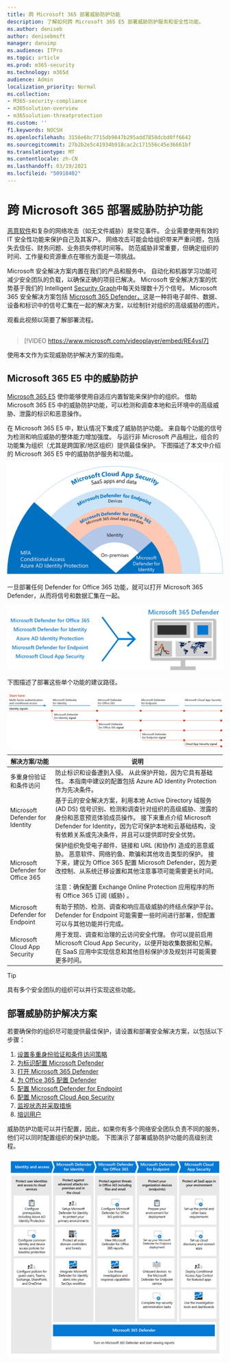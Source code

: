 ```yaml
---
title: 跨 Microsoft 365 部署威胁防护功能
description: 了解如何跨 Microsoft 365 E5 部署威胁防护服务和安全性功能。
ms.author: deniseb
author: denisebmsft
manager: dansimp
ms.audience: ITPro
ms.topic: article
ms.prod: m365-security
ms.technology: m365d
audience: Admin
localization_priority: Normal
ms.collection:
- M365-security-compliance
- m365solution-overview
- m365solution-threatprotection
ms.custom: ''
f1.keywords: NOCSH
ms.openlocfilehash: 3156e6bc7715db9847b295add7850dcbd0ff6642
ms.sourcegitcommit: 27b2b2e5c41934b918cac2c171556c45e36661bf
ms.translationtype: MT
ms.contentlocale: zh-CN
ms.lasthandoff: 03/19/2021
ms.locfileid: "50918402"
---
```

# <a name="deploy-threat-protection-capabilities-across-microsoft-365"></a>跨 Microsoft 365 部署威胁防护功能

[恶意软件](/windows/security/threat-protection/intelligence/understanding-malware)和复杂的网络攻击（如无文件威胁）[](/windows/security/threat-protection/intelligence/fileless-threats)是常见事件。 企业需要使用有效的 IT 安全性功能来保护自己及其客户。 网络攻击可能会给组织带来严重问题，包括失去信任、财务问题、业务损失停机时间等。 防范威胁非常重要，但确定组织的时间、工作量和资源重点在哪些方面是一项挑战。 

Microsoft 安全解决方案内置在我们的产品和服务中。 自动化和机器学习功能可减少安全团队的负载，以确保正确的项目已解决。 Microsoft 安全解决方案的优势基于我们的 Intelligent [Security Graph](https://cloud-platform-assets.azurewebsites.net/intelligent-security-graph)中每天处理数十万个信号。 Microsoft 365 安全解决方案包括 [Microsoft 365 Defender，](../security/mtp/microsoft-threat-protection.md)这是一种将电子邮件、数据、设备和标识中的信号汇集在一起的解决方案，以绘制针对组织的高级威胁的图片。


观看此视频以简要了解部署流程。
<br><br>
> [!VIDEO https://www.microsoft.com/videoplayer/embed/RE4vsI7]

使用本文作为实现威胁防护解决方案的指南。

## <a name="threat-protection-in-microsoft-365-e5"></a>Microsoft 365 E5 中的威胁防护

[Microsoft 365 E5](https://www.microsoft.com/microsoft-365/enterprise-e5-business-software?activetab=pivot%3aoverviewtab) 使你能够使用自适应内置智能来保护你的组织。 借助 Microsoft 365 E5 中的威胁防护功能，可以检测和调查本地和云环境中的高级威胁、泄露的标识和恶意操作。

在 Microsoft 365 E5 中，默认情况下集成了威胁防护功能。 来自每个功能的信号为检测和响应威胁的整体能力增加强度。 与运行非 Microsoft 产品相比，组合的功能集为组织（尤其是跨国家/地区组织）提供最佳保护。 下图描述了本文中介绍的 Microsoft 365 E5 中的威胁防护服务和功能。

![Microsoft 365 Defender 概述](../media/deploy-threat-protection/deploy-threat-protection-across-m365-overview.png)

一旦部署任何 Defender for Office 365 功能，就可以打开 Microsoft 365 Defender，从而将信号和数据汇集在一起。 

![Microsoft 365 Defender 仪表板的概念插图](../media/deploy-threat-protection/deploy-threat-protection-across-m365-mtp.png)

下图描述了部署这些单个功能的建议路径。 

![M365 威胁防护信号](../media/deploy-threat-protection/deploy-threat-protection-across-m365.png)

|解决方案/功能  |说明  |
|---------|---------|
|多重身份验证和条件访问     |防止标识和设备遭到入侵。 从此保护开始，因为它具有基础性。 本指南中建议的配置包括 Azure AD Identity Protection 作为先决条件。     |
|Microsoft Defender for Identity     |  基于云的安全解决方案，利用本地 Active Directory 域服务 (AD DS) 信号识别、检测和调查针对组织的高级威胁、泄露的身份和恶意预览体验成员操作。 接下来重点介绍 Microsoft Defender for Identity，因为它可保护本地和云基础结构，没有依赖关系或先决条件，并且可以提供即时安全优势。 | 
|Microsoft Defender for Office 365     | 保护组织免受电子邮件、链接和 URL (和协作) 造成的恶意威胁。 恶意软件、网络钓鱼、欺骗和其他攻击类型的保护。 接下来，建议为 Office 365 配置 Microsoft Defender，因为更改控制、从系统迁移设置和其他注意事项可能需要更长时间。 <br><br>注意：确保配置 Exchange Online Protection 应用程序的所有 Office 365 订阅 (威胁) 。       |
|Microsoft Defender for Endpoint    | 有助于预防、检测、调查和响应高级威胁的终结点保护平台。  Defender for Endpoint 可能需要一些时间进行部署，但配置可以与其他功能并行完成。   |
|Microsoft Cloud App Security     |   用于发现、调查和治理的云访问安全代理。 你可以提前启用 Microsoft Cloud App Security，以便开始收集数据和见解。 在 SaaS 应用中实现信息和其他目标保护涉及规划并可能需要更多时间。       | 

> [!TIP]
> 具有多个安全团队的组织可以并行实现这些功能。

## <a name="deploy-your-threat-protection-solution"></a>部署威胁防护解决方案

若要确保你的组织尽可能提供最佳保护，请设置和部署安全解决方案，以包括以下步骤：

1. [设置多重身份验证和条件访问策略](deploy-threat-protection-configure.md#step-1-set-up-multi-factor-authentication-and-conditional-access-policies)
2. [为标识配置 Microsoft Defender](deploy-threat-protection-configure.md#step-2-configure-microsoft-defender-for-identity)
3. [打开 Microsoft 365 Defender](deploy-threat-protection-configure.md#step-3-turn-on-microsoft-365-defender)
4. [为 Office 365 配置 Defender](deploy-threat-protection-configure.md#step-4-configure-microsoft-defender-for-office-365)
5. [配置 Microsoft Defender for Endpoint](deploy-threat-protection-configure.md#step-5-configure-microsoft-defender-for-endpoint)
6. [配置 Microsoft Cloud App Security](deploy-threat-protection-configure.md#step-6-configure-microsoft-cloud-app-security)
7. [监视状态并采取措施](deploy-threat-protection-configure.md#step-7-monitor-status-and-take-actions)
8. [培训用户](deploy-threat-protection-configure.md#step-8-train-users)

威胁防护功能可以并行配置，因此，如果你有多个网络安全团队负责不同的服务，他们可以同时配置组织的保护功能。 下图演示了部署威胁防护功能的高级别流程。 

![部署威胁防护功能的过程](../media/deploy-threat-protection/deploy-threat-protection-across-m365-grid.png)